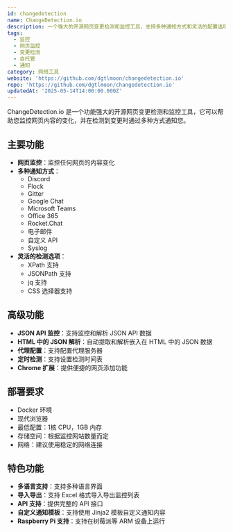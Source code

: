 ```yaml
---
id: changedetection
name: ChangeDetection.io
description: 一个强大的开源网页变更检测和监控工具，支持多种通知方式和灵活的配置选项
tags:
  - 监控
  - 网页监控
  - 变更检测
  - 自托管
  - 通知
category: 网络工具
website: 'https://github.com/dgtlmoon/changedetection.io'
repo: 'https://github.com/dgtlmoon/changedetection.io'
updatedAt: '2025-05-14T14:00:00.000Z'
---
```


ChangeDetection.io 是一个功能强大的开源网页变更检测和监控工具，它可以帮助您监控网页内容的变化，并在检测到变更时通过多种方式通知您。

## 主要功能

- **网页监控**：监控任何网页的内容变化
- **多种通知方式**：
  - Discord
  - Flock
  - Gitter
  - Google Chat
  - Microsoft Teams
  - Office 365
  - Rocket.Chat
  - 电子邮件
  - 自定义 API
  - Syslog
- **灵活的检测选项**：
  - XPath 支持
  - JSONPath 支持
  - jq 支持
  - CSS 选择器支持

## 高级功能

- **JSON API 监控**：支持监控和解析 JSON API 数据
- **HTML 中的 JSON 解析**：自动提取和解析嵌入在 HTML 中的 JSON 数据
- **代理配置**：支持配置代理服务器
- **定时检测**：支持设置检测时间表
- **Chrome 扩展**：提供便捷的网页添加功能

## 部署要求

- Docker 环境
- 现代浏览器
- 最低配置：1核 CPU，1GB 内存
- 存储空间：根据监控网站数量而定
- 网络：建议使用稳定的网络连接

## 特色功能

- **多语言支持**：支持多种语言界面
- **导入导出**：支持 Excel 格式导入导出监控列表
- **API 支持**：提供完整的 API 接口
- **自定义通知模板**：支持使用 Jinja2 模板自定义通知内容
- **Raspberry Pi 支持**：支持在树莓派等 ARM 设备上运行 